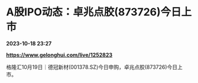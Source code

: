 # A股IPO动态：卓兆点胶(873726)今日上市

**2023-10-18 23:27**

**https://www.gelonghui.com/live/1252823**

格隆汇10月19日｜德冠新材(001378.SZ)今日申购，卓兆点胶(873726)今日上市。